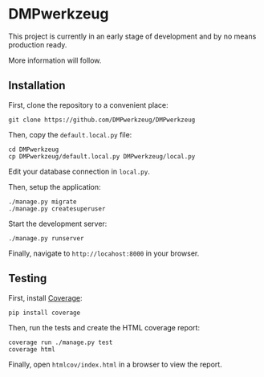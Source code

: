 DMPwerkzeug
===========

This project is currently in an early stage of development and by no means production ready.

More information will follow.


Installation
------------

First, clone the repository to a convenient place:

```
git clone https://github.com/DMPwerkzeug/DMPwerkzeug
```

Then, copy the `default.local.py` file:

```
cd DMPwerkzeug
cp DMPwerkzeug/default.local.py DMPwerkzeug/local.py
```

Edit your database connection in `local.py`.

Then, setup the application:

```
./manage.py migrate
./manage.py createsuperuser
```

Start the development server:

```
./manage.py runserver
```

Finally, navigate to `http://locahost:8000` in your browser.


Testing
-------

First, install [Coverage](http://nedbatchelder.com/code/coverage/):

```
pip install coverage
```

Then, run the tests and create the HTML coverage report:

```
coverage run ./manage.py test
coverage html
```

Finally, open `htmlcov/index.html` in a browser to view the report.
